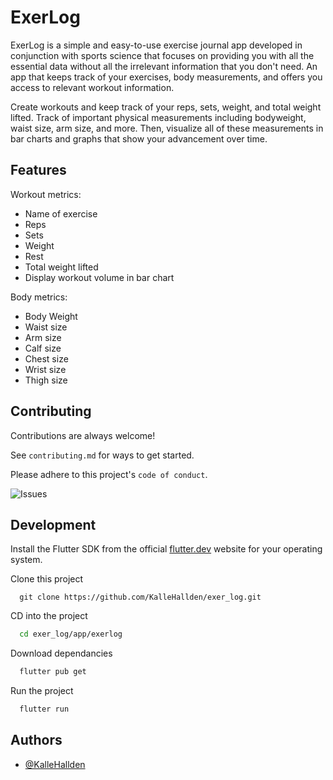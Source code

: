

# ExerLog 

ExerLog is a simple and easy-to-use exercise journal app developed in conjunction with sports science that focuses on providing you with all the essential data without all the irrelevant information that you don't need. An app that keeps track of your exercises, body measurements, and offers you access to relevant workout information. 

Create workouts and keep track of your reps, sets, weight, and total weight lifted. Track of important physical measurements including bodyweight, waist size, arm size, and more. Then, visualize all of these measurements in bar charts and graphs that show your advancement over time. 



## Features
Workout metrics:
- Name of exercise
- Reps
- Sets
- Weight
- Rest
- Total weight lifted
- Display workout volume in bar chart


Body metrics:
- Body Weight
- Waist size
- Arm size
- Calf size
- Chest size
- Wrist size
- Thigh size
## Contributing

Contributions are always welcome!

See `contributing.md` for ways to get started.

Please adhere to this project's `code of conduct`.

![Issues](https://img.shields.io/github/issues/KalleHallden/exer_log)
## Development

Install the Flutter SDK from the official [flutter.dev](https://docs.flutter.dev/get-started/install) website for your operating system.



Clone this project

```
  git clone https://github.com/KalleHallden/exer_log.git
```

CD into the project

```bash
  cd exer_log/app/exerlog
```

Download dependancies 

```bash
  flutter pub get
```

Run the project

```bash
  flutter run
```
## Authors

- [@KalleHallden](https://github.com/KalleHallden)

